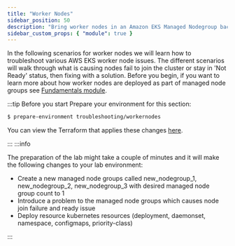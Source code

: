 ```yaml
---
title: "Worker Nodes"
sidebar_position: 50
description: "Bring worker nodes in an Amazon EKS Managed Nodegroup back to healthy state."
sidebar_custom_props: { "module": true }
---
```


In the following scenarios for worker nodes we will learn how to troubleshoot various AWS EKS worker node issues. The different scenarios will walk through what is causing nodes fail to join the cluster or stay in 'Not Ready' status, then fixing with a solution. Before you begin, if you want to learn more about how worker nodes are deployed as part of managed node groups see [Fundamentals module](/docs/fundamentals/compute/managed-node-groups).

:::tip Before you start
Prepare your environment for this section:

```bash timeout=600 wait=300
$ prepare-environment troubleshooting/workernodes
```

You can view the Terraform that applies these changes [here](https://github.com/VAR::MANIFESTS_OWNER/VAR::MANIFESTS_REPOSITORY/tree/VAR::MANIFESTS_REF/manifests/modules/troubleshooting/workernodes/.workshop/terraform).


:::
:::info

The preparation of the lab might take a couple of minutes and it will make the following changes to your lab environment: 
- Create a new managed node groups called new_nodegroup_1, new_nodegroup_2, new_nodegroup_3 with desired managed node group count to 1 
- Introduce a problem to the managed node groups which causes node join failure and ready issue 
- Deploy resource kubernetes resources (deployment, daemonset, namespace, configmaps, priority-class)

:::
